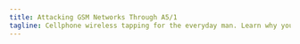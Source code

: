 ```yaml
---
title: Attacking GSM Networks Through A5/1
tagline: Cellphone wireless tapping for the everyday man. Learn why your conversations are not so safe.
---
```


